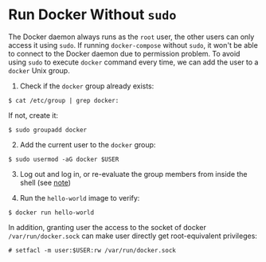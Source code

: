 # Run Docker Without `sudo`

The Docker daemon always runs as the `root` user, the other users can only access it using `sudo`. If running `docker-compose` without `sudo`, it won't be able to connect to the Docker daemon due to permission problem. To avoid using `sudo` to execute `docker` command every time, we can add the user to a `docker` Unix group.

1. Check if the `docker` group already exists:

  ```console
  $ cat /etc/group | grep docker:
  ```

  If not, create it:

  ```console
  $ sudo groupadd docker
  ```

2. Add the current user to the `docker` group:

  ```console
  $ sudo usermod -aG docker $USER
  ```

3. Log out and log in, or re-evaluate the group members from inside the shell (see [note](https://github.com/YuKitAs/tech-note/blob/master/operating-system/linux/administration/users-and-sudo-group.md))

4. Run the `hello-world` image to verify:

  ```console
  $ docker run hello-world
  ```

In addition, granting user the access to the socket of docker `/var/run/docker.sock` can make user directly get root-equivalent privileges:

```console
# setfacl -m user:$USER:rw /var/run/docker.sock
```
